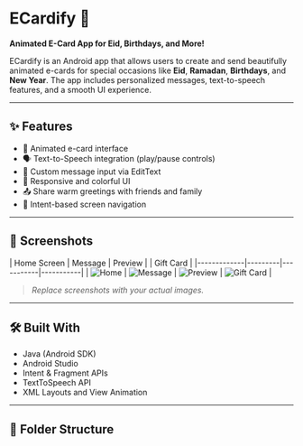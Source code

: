 # ECardify 🎉  
**Animated E-Card App for Eid, Birthdays, and More!**

ECardify is an Android app that allows users to create and send beautifully animated e-cards for special occasions like **Eid**, **Ramadan**, **Birthdays**, and **New Year**. The app includes personalized messages, text-to-speech features, and a smooth UI experience.

---

## ✨ Features

- 🎨 Animated e-card interface
- 🗣️ Text-to-Speech integration (play/pause controls)
- 📝 Custom message input via EditText
- 📱 Responsive and colorful UI
- 📤 Share warm greetings with friends and family
- 🔄 Intent-based screen navigation

---

## 📸 Screenshots

| Home Screen | Message | Preview | | Gift Card |
|-------------|---------|-----------|-----------|
| ![Home](Home.png) | ![Message](Msg.png) | ![Preview](Preview.png) | ![Gift Card](GiftCard.png) |

> _Replace screenshots with your actual images._

---

## 🛠 Built With

- Java (Android SDK)
- Android Studio
- Intent & Fragment APIs
- TextToSpeech API
- XML Layouts and View Animation

---

## 📂 Folder Structure


